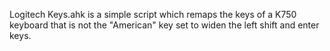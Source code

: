 Logitech Keys.ahk is a simple script which remaps the keys of a K750 keyboard that is not the "American" key set to widen the left shift and enter keys.